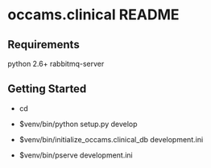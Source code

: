 occams.clinical README
==================

Requirements
---------------
python 2.6+
rabbitmq-server


Getting Started
---------------

- cd <directory containing this file>

- $venv/bin/python setup.py develop

- $venv/bin/initialize_occams.clinical_db development.ini

- $venv/bin/pserve development.ini


